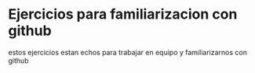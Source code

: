 # Ejercicios para familiarizacion con github
estos ejercicios estan echos para trabajar en equipo y familiarizarnos con github